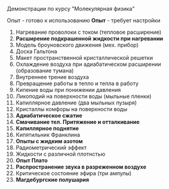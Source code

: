 Демонстрации по курсу "Молекулярная физика"

Опыт - готово к использованию
**Опыт** - требует настройки

1. Нагревание проволоки с током (тепловое расширение)
2. **Расширение подкрашенной жидкости при нагревании**
3. Модель броуновского движения (мех. прибор)
4. Доска Гальтона
5. Макет пространственной кристаллической решетки
6. Охлаждение воздуха при адиабатическом расширении (образование тумана)
7. Внутреннее трение воздуха 
8. Превращение работы в тепло и тепла в работу
9. Кипение воды при понижении давления
10. Ликоподий на поверхности воды (мыльные пленки)
11. Капиллярное давление (два мыльных пузыря)
12. Кристаллы комфоры на поверхности воды
13. **Адиабатическое сжатие**
14. **Смачивание тел. Притяжение и отталкивание**
15. **Капиллярное поднятие**
16. Кипятильник Франклина
17. **Опыты с жидким азотом**
18. Радиометрический эффект
19. Жидкости с различной плотнстью
20. **Опыт Плато**
21. **Распространение звука в разреженном воздухе**
22. Критическое состояние эфира (три ампулы)
23. **Магдебургские полушария**
